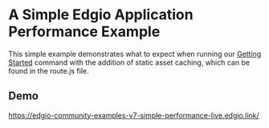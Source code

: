 # A Simple Edgio Application Performance Example

This simple example demonstrates what to expect when running our [Getting Started](https://docs.edg.io/guides/getting_started) command with the addition of static asset caching, which can be found in the route.js file.

## Demo

https://edgio-community-examples-v7-simple-performance-live.edgio.link/
